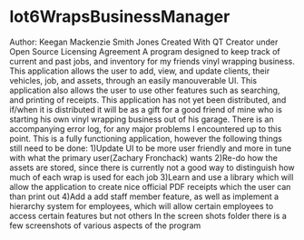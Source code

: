# lot6WrapsBusinessManager
Author: Keegan Mackenzie Smith Jones
Created With QT Creator under Open Source Licensing Agreement
A program designed to keep track of current and past jobs, and inventory for my friends vinyl wrapping business.
This application allows the user to add, view, and update clients, their vehicles, job, and assets, through an easily manouverable UI.
This application also allows the user to use other features such as searching, and printing of receipts.
This application has not yet been distributed, and if/when it is distributed it will be as a gift for a good friend of mine who is starting his own vinyl wrapping business out of his garage.
There is an accompanying error log, for any major problems I encountered up to this point.
This is a fully functioning application, however the following things still need to be done:
  1)Update UI to be more user friendly and more in tune with what the primary user(Zachary Fronchack) wants
  2)Re-do how the assets are stored, since there is currently not a good way to distinguish how much of each wrap is used for each job
  3)Learn and use a library which will allow the application to create nice official PDF receipts which the user can than print out
  4)Add a add staff member feature, as well as implement a hierarchy system for employees, which will allow certain employees to access certain features but not others
In the screen shots folder there is a few screenshots of various aspects of the program
